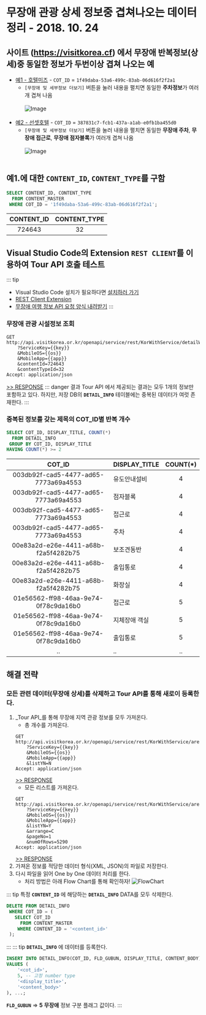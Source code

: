 # 무장애 관광 상세 정보중 겹쳐나오는 데이터 정리 - 2018. 10. 24

## 사이트 (https://visitkorea.cf) 에서 무장애 반복정보(상세)중 동일한 정보가 두번이상 겹쳐 나오는 예
- [예1 - 호텔미즈](https://visitkorea.cf/detail/ms_detail.html?cotid=1f49daba-53a6-499c-83ab-06d616f2f2a1) - `COT_ID` = `1f49daba-53a6-499c-83ab-06d616f2f2a1`
  - `[무장애 및 세부정보 더보기]` 버튼을 눌러 내용을 펼치면 동일한 **주차정보**가 여러개 겹쳐 나옴<br/><br/>
![Image](./img/ex1.png)<br/><br/>
- [예2 - 선셋호텔](https://visitkorea.cf/detail/ms_detail.html?cotid=387831c7-fcb1-437a-a1ab-e0fb1ba455d0) - `COT_ID` = `387831c7-fcb1-437a-a1ab-e0fb1ba455d0`
  - `[무장애 및 세부정보 더보기]` 버튼을 눌러 내용을 펼치면 동일한 **무장애 주차**, **무장애 접근로**, **무장애 점자블록**가 여러개 겹쳐 나옴<br/><br/>
![Image](./img/ex2.png)<br/><br/>

## **예1**.에 대한 `CONTENT_ID`, `CONTENT_TYPE`를 구함
``` sql
SELECT CONTENT_ID, CONTENT_TYPE 
  FROM CONTENT_MASTER 
 WHERE COT_ID = '1f49daba-53a6-499c-83ab-06d616f2f2a1';
```
|CONTENT_ID|CONTENT_TYPE|
|:--------:|:----------:|
|724643    |32          |

## Visual Studio Code의 Extension `REST CLIENT`를 이용하여 Tour API 호출 테스트
::: tip
- Visual Studio Code 설치가 필요하다면 [설치하러 가기](https://code.visualstudio.com)
- [REST Client Extension](https://marketplace.visualstudio.com/items?itemName=humao.rest-client)
- [무장애 여행 정보 API 요청 양식 내려받기](/무장애_여행_API.docx)
:::
### 무장애 관광 시설정보 조회
``` http
GET http://api.visitkorea.or.kr/openapi/service/rest/KorWithService/detailWithTour
    ?ServiceKey={{key}}
    &MobileOS={{os}}
    &MobileApp={{app}}
    &contentId=724643
    &contentTypeId=32
Accept: application/json
```
[>> RESPONSE](./response-1.md)
::: danger 결과
Tour API 에서 제공되는 결과는 모두 1개의 정보만 포함하고 있다.
하지만, 저장 DB의 **`DETAIL_INFO`** 테이블에는 중복된 데이터가 여럿 존재한다.
:::

### 중복된 정보를 갖는 제목의 COT_ID별 반복 개수
``` sql
SELECT COT_ID, DISPLAY_TITLE, COUNT(*) 
  FROM DETAIL_INFO
 GROUP BY COT_ID, DISPLAY_TITLE 
HAVING COUNT(*) >= 2
```
|COT_ID|DISPLAY_TITLE|COUNT(*)|
|:----------------------------------:|---------|:-:|
|003db92f-cad5-4477-ad65-7773a69a4553|유도안내설비|4|
|003db92f-cad5-4477-ad65-7773a69a4553|점자블록|4|
|003db92f-cad5-4477-ad65-7773a69a4553|접근로|4|
|003db92f-cad5-4477-ad65-7773a69a4553|주차|4|
|00e83a2d-e26e-4411-a68b-f2a5f4282b75|보조견동반|4|
|00e83a2d-e26e-4411-a68b-f2a5f4282b75|출입통로|4|
|00e83a2d-e26e-4411-a68b-f2a5f4282b75|화장실|4|
|01e56562-ff98-46aa-9e74-0f78c9da16b0|접근로|5|
|01e56562-ff98-46aa-9e74-0f78c9da16b0|지체장애 객실|5|
|01e56562-ff98-46aa-9e74-0f78c9da16b0|출입통로|5|
|..|..|..|..|

## 해결 전략
### 모든 관련 데이터(무장애 상세)를 삭제하고 Tour API를 통해 새로이 등록한다.
1. _Tour API_를 통해 무장애 지역 관광 정보를 모두 가져온다.
   - 총 개수를 가져온다.
   ``` http
   GET http://api.visitkorea.or.kr/openapi/service/rest/KorWithService/areaBasedList
       ?ServiceKey={{key}}
       &MobileOS={{os}}
       &MobileApp={{app}}
       &listYN=N
   Accept: application/json
   ```
   [>> RESPONSE](./response-2.md)
   - 모든 리스트를 가져온다.
   ``` http
   GET http://api.visitkorea.or.kr/openapi/service/rest/KorWithService/areaBasedList
       ?ServiceKey={{key}}
       &MobileOS={{os}}
       &MobileApp={{app}}
       &listYN=Y
       &arrange=C
       &pageNo=1
       &numOfRows=5290
   Accept: application/json
   ```
   [>> RESPONSE](./response-3.md)
1. 가져온 정보를 적당한 데이터 형식(XML, JSON)의 파일로 저장한다.
1. 다시 파일을 읽어 One by One 데이터 처리를 한다. 
   - 처리 방법은 아래 Flow Chart를 통해 확인하자!
   ![FlowChart](./img/flow-chart.png)

::: tip
특정 **`CONTENT_ID`** 에 해당하는 **`DETAIL_INFO`** DATA를 모두 삭제한다. 
``` sql
DELETE FROM DETAIL_INFO 
 WHERE COT_ID = (
   SELECT COT_ID 
     FROM CONTENT_MASTER
    WHERE CONTENT_ID = '<content_id>'
 );
```
:::
::: tip
**`DETAIL_INFO`** 에 데이터를 등록한다.
``` sql
INSERT INTO DETAIL_INFO(COT_ID, FLD_GUBUN, DISPLAY_TITLE, CONTENT_BODY)
VALUES (
    '<cot_id>',
    5, -- 고정 number type
    '<display_title>',
    '<content_body>'
), ...;
```
**`FLD_GUBUN`** => **5** **무장애** 정보 구분 플래그 값이다.
:::

